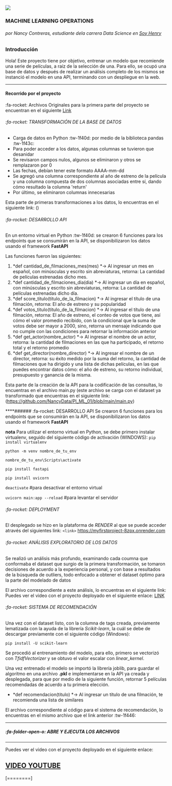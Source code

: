 [![](https://imagenes.cronica.com.mx/files/image_948_465/uploads/2022/08/03/62ea8b0551d18.jpeg)](http://https://imagenes.cronica.com.mx/files/image_948_465/uploads/2022/08/03/62ea8b0551d18.jpeg)

### MACHINE LEARNING OPERATIONS
###### por Nancy Contreras, estudiante dela carrera Data Science en [Soy Henry](http://https://www.soyhenry.com/?utm_source=google&utm_medium=cpc&utm_campaign=GADS_SEARCH_MEX_BRAND&utm_content=Brand&gad=1&gclid=CjwKCAjwhJukBhBPEiwAniIcNbyXF-NP0qG0EJV5DpncHdjQf96v7MGxR_PIr85AXQ8CoHTHIGx78RoC89AQAvD_BwE "Soy Henry")
### **Introducción**
Hola! Este proyecto tiene por objetivo, entrenar un modelo que recomiende una serie de películas, a raíz de la selección de una. Para ello, se ocupó una base de datos y después de realizar un análisis completo de los mismos se instanció el modelo en una API, terminando con un despliegue en la web. 

------------
#### Recorrido por el proyecto

:fa-rocket: Archivos Originales para la primera parte del proyecto se encuentran en el siguiente [Link](http://https://drive.google.com/drive/u/2/folders/10KkqiXHJZrBWVzQQxyXmqhUQRT7EQvPw "Link")

###### :fa-rocket: TRANSFORMACIÓN DE LA BASE DE DATOS
- Carga de datos en Python :tw-1f40d: por medio de la biblioteca pandas :tw-1f43c:
- Para poder acceder a los datos, algunas columnas se tuvieron que desanidar
- Se revisaron campos nulos, algunos se eliminaron y otros se remplazaron por 0
- Las fechas, debían tener este formato AAAA-mm-dd
- Se agregó una columna correspondiente al año de estreno de la película y una columna compuesta de dos columnas asociadas entre sí, dando cómo resultado la columna 'return'
- Por último, se eliminaron columnas innecesarias

Esta parte de primeras transformaciones a los datos, lo encuentras en el siguiente link: ()

###### :fa-rocket: DESARROLLO API
En un entorno virtual en Python :tw-1f40d: se crearon 6 funciones para los endpoints que se consumirán en la API, se disponibilizaron los datos usando el framework **FastAPI**

Las funciones fueron las siguientes:
1. *def cantidad_de_filmaciones_mes(mes) *-> Al ingresar un mes en español, con minúsculas y escrito sin abreviaturas, retorna: La cantidad de películas estrenadas dicho mes.
2. *def cantidad_de_filmaciones_dia(dia) *-> Al ingresar un día en español, con minúsculas y escrito sin abreviaturas, retorna: La cantidad de películas estrenadas dicho día.
3. *def score_titulo(titulo_de_la_filmacion) *-> Al ingresar el título de una filmación, retorna: El año de estreno y su popularidad
4. *def votos_titulo(titulo_de_la_filmacion) *-> Al ingresar el título de una filmación, retorna: El año de estreno, el conteo de votos que tiene, así cómo el valor promedio recibido, con la condicional que la suma de votos debe ser mayor a 2000, sino, retorna un mensaje indicando que no cumple con las condiciones para retornar la información anterior
5. *def get_actor(nombre_actor) *-> Al ingresar el nombre de un actor, retorna: la cantidad de filmaciones en las que ha participado, el retorno total y el retorno promedio
6. *def get_director(nombre_director) *-> Al ingresar el nombre de un director, retorna: su éxito medido por la suma del retorno, la cantidad de filmaciones que ha dirigido y una lista de dichas películas, en las que puedes encontrar datos cómo: el año de estreno, su retorno individual, presupuesto y ganancia de la misma.

Esta parte de la creación de la API para la codificación de las consultas, lo encuentras en el archivo main.py (este archivo se carga con el dataset ya transformado que encuentras en el siguiente link: (https://github.com/NancyData/PI_ML_01/blob/main/main.py)

****###### :fa-rocket: DESARROLLO API
Se crearon 6 funciones para los endpoints que se consumirán en la API, se disponibilizaron los datos usando el framework **FastAPI**

**nota** Para utilizar el entorno virtual en Python, se debe primero instalar virtualenv, seguido del siguiente código de activación (WINDOWS):
`pip install virtualenv`

`python -m venv nombre_de_tu_env`

`nombre_de_tu_env\Scripts\activate`

`pip install fastapi`

`pip install uvicorn`

`deactivate` #para desactivar el entorno virtual

`uvicorn main:app --reload` #para levantar el servidor


###### :fa-rocket: DEPLOYMENT
El desplegado se hizo en la plataforma de *RENDER* al que se puede acceder através del siguientes link: 
`<link>`  https://myfirstproject-8zpx.onrender.com

###### :fa-rocket: ANÁLISIS EXPLORATORIO DE LOS DATOS
Se realizó un análisis más profundo, examinando cada coumna que conformaba el dataset que surgio de la primera transformación, se tomaron decisiones de acuerdo a la experiencia personal, y con base a resultados de la búsqueda de outliers, todo enfocado a obtener el dataset óptimo para la parte del modelado de datos

El archivo correspondiente a este análisis, lo encuentras en el siguiente link: Puedes ver el video con el proyecto deployado en el siguiente enlace: [LINK]('Eda_Modelo.ipynb')

###### :fa-rocket: SISTEMA DE RECOMENDACIÓN
Una vez con el dataset listo, con la columna de tags creada, previamente lematizada con la ayuda de la librería *Scikit-learn*, la cuál se debe de descargar previamente con el siguiente código (Windows): 

`pip install -U scikit-learn`

Se procedió al entrenamiento del modelo, para ello, primero se vectorizó con *TfidfVectorizer* y se obtuvo el valor escalar con *linear_kernel*.

Una vez entrenado el modelo se importó la librería joblib, para guardar el algoritmo en una archivo **.pkl** e implementarse en la API ya creada y desplegada, para que por medio de la siguiente función, retornar 5 películas recomendadas de acuerdo a tu primera elección.

* *def recomendacion(titulo) *-> Al ingresar un título de una filmación, te recomienda una lista de similares

El archivo correspondiente al código para el sistema de recomendación, lo encuentras en el mismo archivo que el link anterior :tw-1f446:

------------

##### :fa-folder-open-o: ABRE Y EJECUTA LOS ARCHIVOS

------------

Puedes ver el video con el proyecto deployado en el siguiente enlace:

## [VIDEO YOUTUBE](http://https://youtu.be/LPoPV5E88LY "VIDEO")

[========]